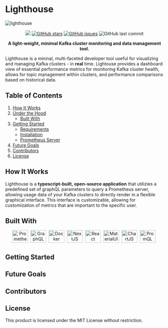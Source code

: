 # Lighthouse
<p>
<img src="https://github.com/oslabs-beta/Lighthouse/blob/main/GithubImages/Lighthouse-github-header-img.png" title="lighthouse"/>&nbsp;
<p> 
<div align="center">
<a href="https://github.com/oslabs-beta/Lighthouse"><img src="https://img.shields.io/badge/license-MIT-blue"/></a>
<a href="https://github.com/oslabs-beta/Lighthouse/stargazers"><img alt="GitHub stars" src="https://img.shields.io/github/stars/oslabs-beta/Lighthouse"></a>
<a href="https://github.com/oslabs-beta/Lighthouse/issues"><img alt="GitHub issues" src="https://img.shields.io/github/issues/oslabs-beta/Lighthouse"></a>
<img alt="GitHub last commit" src="https://img.shields.io/github/last-commit/oslabs-beta/Lighthouse">

<strong> A light-weight, minimal Kafka cluster monitoring and data management tool. </strong> 
</div>

 
Lighthouse is a mininal, multi-faceted developer tool useful for visualizing and managing Kafka clusters - in <strong>real</strong> time. Lightouse provides a dashboard view of essential performance metrics for monitoring Kafka cluster health, allows for topic management within clusters, and performance comparisons based on historical data.



## Table of Contents

1. [How It Works](#how-it-works)
1. [Under the Hood](#under-the-hood)
   - [Built With](#built-with)
1. [Getting Started](#getting-started)
   - [Requirements](#requirements)
   - [Installation](#installation)
   - [Prometheus Server](#prometheus-server)
1. [Future Goals](#future-goals)
1. [Contributors](#contributors)
1. [License](#license)


## How It Works

  Lighthouse is a <strong>typescript-built, open-source application</strong> that utilizies a predefined set of graphQL parameters to query a Prometheus server, allowing usage data of your Kafka clusters to directly render in a flexible graphical interface. This interface is customizable, allowing for customization of metrics that are important to the specific user.
  

  


## Built With

<p align="center">
<img src="" title="Prometheus" alt="Prometheus" width="50" height="40"/>&nbsp;
<img src="" title="GraphQL" alt="GraphQL" width="50" height="40"/>&nbsp;
<img src="" title="Docker" alt="Docker" width="50" height="40"/>&nbsp;
<img src="" title="NextJS" alt="NextJS" width="50" height="40"/>&nbsp;
<img src="" title="React" alt="React" width="50" height="40"/>&nbsp;
<img src="" title="MaterialUI" alt="MaterialUI" width="50" height="40"/>&nbsp;
<img src="" title="ChartJS" alt="ChartJS" width="50" height="40"/>&nbsp;
<img src="" title="PromQL" alt="PromQL" width="50" height="40"/>&nbsp;
</p>

## Getting Started



## Future Goals


## Contributors


## License

This product is licensed under the MIT License without restriction.


